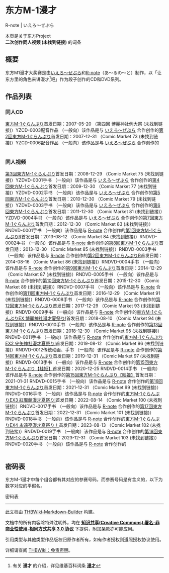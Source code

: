 # 东方M-1漫才

<!-- source html: G:\repos\THBWiki-Markdown-Builder\THBWikiMarkdown\Temp\main\4\4b\ns0%3A%E4%B8%9C%E6%96%B9M-1%E6%BC%AB%E6%89%8D.html -->

R-note | いえろ～ぜぶら

本页是关于东方Project  
 **二次创作同人视频 (未找到链接)** 的词条
## 概要
  
东方M1漫才大奖赛是由[いえろ～ぜぶら](./いえろ～ぜぶら.md)和[R-note](./R-note.md)（あ～るの～と）制作，以「让东方里的角色来讲漫才[^cite_note-1]吧」作为段子创作的CD和DVD系列。
  

## 作品列表
### 同人CD
[](./東方M-1ぐらんぷり.md)[東方M-1ぐらんぷり](./東方M-1ぐらんぷり.md)首发日期：2007-05-20 （第四回 博麗神社例大祭 (未找到链接)）YZCD-0003配音作品 （一般向）该作品是与 [いえろ～ぜぶら](./いえろ～ぜぶら.md) 合作创作的[](./第2回東方M-1ぐらんぷり.md)[第2回東方M-1ぐらんぷり](./第2回東方M-1ぐらんぷり.md)首发日期：2007-12-31 （Comic Market 73 (未找到链接)）YZCD-0006配音作品 （一般向）该作品是与 [いえろ～ぜぶら](./いえろ～ぜぶら.md) 合作创作的
<table><style data-mw-deduplicate="TemplateStyles:r686458">.mw-parser-output .simple_work{display:grid;min-height:calc(120px + 0.5rem);grid-template-columns:calc(120px + 0.5rem)1fr;grid-template-rows:auto 1fr;grid-template-areas:"cover title""cover props";overflow:hidden}.mw-parser-output .simple_work-cover{grid-area:cover;align-self:center;justify-self:center;overflow:hidden;max-width:100%;max-height:100%;padding:0.25rem;word-break:break-all}.mw-parser-output .simple_work-cover a.new{display:block;text-align:center;padding:0.25rem}.mw-parser-output .simple_work-title{grid-area:title;margin-top:0.25rem;padding-left:0.25rem;font-weight:bold}.mw-parser-output .simple_work-props{grid-area:props;padding-left:0.25rem}.mw-parser-output .simple_work-prop{margin:0.125rem 0}</style>

<link rel="mw-deduplicated-inline-style" href="mw-data:TemplateStyles:r686458">
</table>


### 同人视频
[](./第3回東方M-1ぐらんぷり.md)[第3回東方M-1ぐらんぷり](./第3回東方M-1ぐらんぷり.md)首发日期：2008-12-29 （Comic Market 75 (未找到链接)）YZDVD-0001手书 （一般向）该作品是与 [いえろ～ぜぶら](./いえろ～ぜぶら.md) 合作创作的[](./第4回東方M-1ぐらんぷり.md)[第4回東方M-1ぐらんぷり](./第4回東方M-1ぐらんぷり.md)首发日期：2009-12-30 （Comic Market 77 (未找到链接)）YZDVD-0002手书 （一般向）该作品是与 [いえろ～ぜぶら](./いえろ～ぜぶら.md) 合作创作的[](./第5回東方M-1ぐらんぷり.md)[第5回東方M-1ぐらんぷり](./第5回東方M-1ぐらんぷり.md)首发日期：2010-12-30 （Comic Market 79 (未找到链接)）YZDVD-0003手书 （一般向）该作品是与 [いえろ～ぜぶら](./いえろ～ぜぶら.md) 合作创作的[](./第6回東方M-1ぐらんぷり.md)[第6回東方M-1ぐらんぷり](./第6回東方M-1ぐらんぷり.md)首发日期：2011-12-30 （Comic Market 81 (未找到链接)）YZDVD-0004手书 （一般向）该作品是与 [いえろ～ぜぶら](./いえろ～ぜぶら.md) 合作创作的[](./第7回東方M-1ぐらんぷり.md)[第7回東方M-1ぐらんぷり](./第7回東方M-1ぐらんぷり.md)首发日期：2012-12-30 （Comic Market 83 (未找到链接)）RNDVD-0001手书 （一般向）该作品是与 [R-note](./R-note.md) 合作创作的[](./第1回東方M-1ぐらんぷりR.md)[第1回東方M-1ぐらんぷりR](./第1回東方M-1ぐらんぷりR.md)首发日期：2013-08-12 （Comic Market 84 (未找到链接)）RNDVD-0002手书 （一般向）该作品是与 [R-note](./R-note.md) 合作创作的[](./第8回東方M-1ぐらんぷり.md)[第8回東方M-1ぐらんぷり](./第8回東方M-1ぐらんぷり.md)首发日期：2013-12-30 （Comic Market 85 (未找到链接)）RNDVD-0003手书 （一般向）该作品是与 [R-note](./R-note.md) 合作创作的[](./第2回東方M-1ぐらんぷりR.md)[第2回東方M-1ぐらんぷりR](./第2回東方M-1ぐらんぷりR.md)首发日期：2014-08-16 （Comic Market 86 (未找到链接)）RNDVD-0004手书 （一般向）该作品是与 [R-note](./R-note.md) 合作创作的[](./第9回東方M-1ぐらんぷり.md)[第9回東方M-1ぐらんぷり](./第9回東方M-1ぐらんぷり.md)首发日期：2014-12-29 （Comic Market 87 (未找到链接)）RNDVD-0005手书 （一般向）该作品是与 [R-note](./R-note.md) 合作创作的[](./第10回東方M-1ぐらんぷり.md)[第10回東方M-1ぐらんぷり](./第10回東方M-1ぐらんぷり.md)首发日期：2015-12-30 （Comic Market 89 (未找到链接)）RNDVD-0007手书 （一般向）该作品是与 [R-note](./R-note.md) 合作创作的[](./第11回東方M-1ぐらんぷり.md)[第11回東方M-1ぐらんぷり](./第11回東方M-1ぐらんぷり.md)首发日期：2016-12-29 （Comic Market 91 (未找到链接)）RNDVD-0008手书 （一般向）该作品是与 [R-note](./R-note.md) 合作创作的[](./第12回東方M-1ぐらんぷり.md)[第12回東方M-1ぐらんぷり](./第12回東方M-1ぐらんぷり.md)首发日期：2017-12-29 （Comic Market 93 (未找到链接)）RNDVD-0009手书 （一般向）该作品是与 [R-note](./R-note.md) 合作创作的[](./東方M-1ぐらんぷりEX_博麗神社漫才夏祭り!.md)[東方M-1ぐらんぷりEX 博麗神社漫才夏祭り!](./東方M-1ぐらんぷりEX_博麗神社漫才夏祭り!.md)首发日期：2018-08-10 （Comic Market 94 (未找到链接)）RNDVD-0010手书 （一般向）该作品是与 [R-note](./R-note.md) 合作创作的[](./第13回東方M-1ぐらんぷり.md)[第13回東方M-1ぐらんぷり](./第13回東方M-1ぐらんぷり.md)首发日期：2018-12-30 （Comic Market 95 (未找到链接)）RNDVD-0011手书 （一般向）该作品是与 [R-note](./R-note.md) 合作创作的[](./東方M-1ぐらんぷりEX2_守矢神社漫才夏祭り!.md)[東方M-1ぐらんぷりEX2 守矢神社漫才夏祭り!](./東方M-1ぐらんぷりEX2_守矢神社漫才夏祭り!.md)首发日期：2019-08-12 （Comic Market 96 (未找到链接)）RNDVD-0012传统动画、​手书 （一般向）该作品是与 [R-note](./R-note.md) 合作创作的[](./第14回東方M-1ぐらんぷり.md)[第14回東方M-1ぐらんぷり](./第14回東方M-1ぐらんぷり.md)首发日期：2019-12-31 （Comic Market 97 (未找到链接)）RNDVD-0013手书 （一般向）该作品是与 [R-note](./R-note.md) 合作创作的[](./第15回東方M-1ぐらんぷり【袿姫】.md)[第15回東方M-1ぐらんぷり【袿姫】](./第15回東方M-1ぐらんぷり【袿姫】.md)首发日期：2020-12-25 RNDVD-0014手书 （一般向）该作品是与 [R-note](./R-note.md) 合作创作的[](./第15回東方M-1ぐらんぷり【映姫】.md)[第15回東方M-1ぐらんぷり【映姫】](./第15回東方M-1ぐらんぷり【映姫】.md)首发日期：2021-01-31 RNDVD-0015手书 （一般向）该作品是与 [R-note](./R-note.md) 合作创作的[](./第16回東方M-1ぐらんぷり.md)[第16回東方M-1ぐらんぷり](./第16回東方M-1ぐらんぷり.md)首发日期：2021-12-31 （Comic Market 99 (未找到链接)）RNDVD-0016手书 （一般向）该作品是与 [R-note](./R-note.md) 合作创作的[](./東方M-1ぐらんぷりEX3_紅魔館漫才夏祭り!.md)[東方M-1ぐらんぷりEX3 紅魔館漫才夏祭り!](./東方M-1ぐらんぷりEX3_紅魔館漫才夏祭り!.md)首发日期：2022-08-14 （Comic Market 100 (未找到链接)）RNDVD-0017手书 （一般向）该作品是与 [R-note](./R-note.md) 合作创作的[](./第17回東方M-1ぐらんぷり.md)[第17回東方M-1ぐらんぷり](./第17回東方M-1ぐらんぷり.md)首发日期：2022-12-31 （Comic Market 101 (未找到链接)）RNDVD-0018手书 （一般向）该作品是与 [R-note](./R-note.md) 合作创作的[](./東方M-1ぐらんぷりEX4_永遠亭漫才夏祭り！.md)[東方M-1ぐらんぷりEX4 永遠亭漫才夏祭り！](./東方M-1ぐらんぷりEX4_永遠亭漫才夏祭り！.md)首发日期：2023-08-13 （Comic Market 102 (未找到链接)）RNDVD-0019手书 （一般向）该作品是与 [R-note](./R-note.md) 合作创作的[](./第18回東方M-1ぐらんぷり.md)[第18回東方M-1ぐらんぷり](./第18回東方M-1ぐらんぷり.md)首发日期：2023-12-31 （Comic Market 103 (未找到链接)）RNDVD-0020手书 （一般向）该作品是与 [R-note](./R-note.md) 合作创作的
<table><link rel="mw-deduplicated-inline-style" href="mw-data:TemplateStyles:r686458">

<link rel="mw-deduplicated-inline-style" href="mw-data:TemplateStyles:r686458">

<link rel="mw-deduplicated-inline-style" href="mw-data:TemplateStyles:r686458">

<link rel="mw-deduplicated-inline-style" href="mw-data:TemplateStyles:r686458">

<link rel="mw-deduplicated-inline-style" href="mw-data:TemplateStyles:r686458">

<link rel="mw-deduplicated-inline-style" href="mw-data:TemplateStyles:r686458">

<link rel="mw-deduplicated-inline-style" href="mw-data:TemplateStyles:r686458">

<link rel="mw-deduplicated-inline-style" href="mw-data:TemplateStyles:r686458">

<link rel="mw-deduplicated-inline-style" href="mw-data:TemplateStyles:r686458">

<link rel="mw-deduplicated-inline-style" href="mw-data:TemplateStyles:r686458">

<link rel="mw-deduplicated-inline-style" href="mw-data:TemplateStyles:r686458">

<link rel="mw-deduplicated-inline-style" href="mw-data:TemplateStyles:r686458">

<link rel="mw-deduplicated-inline-style" href="mw-data:TemplateStyles:r686458">

<link rel="mw-deduplicated-inline-style" href="mw-data:TemplateStyles:r686458">

<link rel="mw-deduplicated-inline-style" href="mw-data:TemplateStyles:r686458">

<link rel="mw-deduplicated-inline-style" href="mw-data:TemplateStyles:r686458">

<link rel="mw-deduplicated-inline-style" href="mw-data:TemplateStyles:r686458">

<link rel="mw-deduplicated-inline-style" href="mw-data:TemplateStyles:r686458">

<link rel="mw-deduplicated-inline-style" href="mw-data:TemplateStyles:r686458">

<link rel="mw-deduplicated-inline-style" href="mw-data:TemplateStyles:r686458">

<link rel="mw-deduplicated-inline-style" href="mw-data:TemplateStyles:r686458">

<link rel="mw-deduplicated-inline-style" href="mw-data:TemplateStyles:r686458">

<link rel="mw-deduplicated-inline-style" href="mw-data:TemplateStyles:r686458">
</table>


## 密码表
  
东方M-1漫才中每个组合都有其对应的参赛号码，而参赛号码是有含义的，以下为数字对应的平假名。
  

[](./文件-东方M-1漫才参赛组合密码表.jpg.md)  密码表

[^cite_note-1]: 有关 **漫才** 的介绍，详见维基百科词条 **[漫才](https://zh.wikipedia.org/wiki/漫才)** 





---

此文档由 [THBWiki-Markdown-Builder](https://github.com/Delsin-Yu/THBWiki-Markdown-Builder) 构建。

文档中的所有内容除特殊注明外，均在 [**知识共享(Creative Commons) 署名-非商业性使用-相同方式共享 3.0 协议**](https://creativecommons.org/licenses/by-sa/3.0/deed.zh-hans) 下提供，附加条款亦可能应用。

引用类型与其他类型作品版权归原作者所有，如有作者授权则遵照授权协议使用。

详细请查阅 [THBWiki：免责声明](https://thbwiki.cc/THBWiki:%E5%85%8D%E8%B4%A3%E5%A3%B0%E6%98%8E)。

